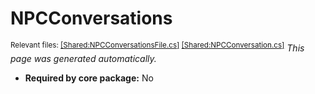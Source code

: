# NPCConversations
<sup>Relevant files: [[Shared:NPCConversationsFile.cs]](https://github.com/Regalis11/Barotrauma/blob/master/Barotrauma/BarotraumaShared/SharedSource/ContentManagement/ContentFile/NPCConversationsFile.cs) [[Shared:NPCConversation.cs]](https://github.com/Regalis11/Barotrauma/blob/master/Barotrauma/BarotraumaShared/SharedSource/Characters/AI/NPCConversation.cs)</sup>
*This page was generated automatically.*

- **Required by core package:** No



